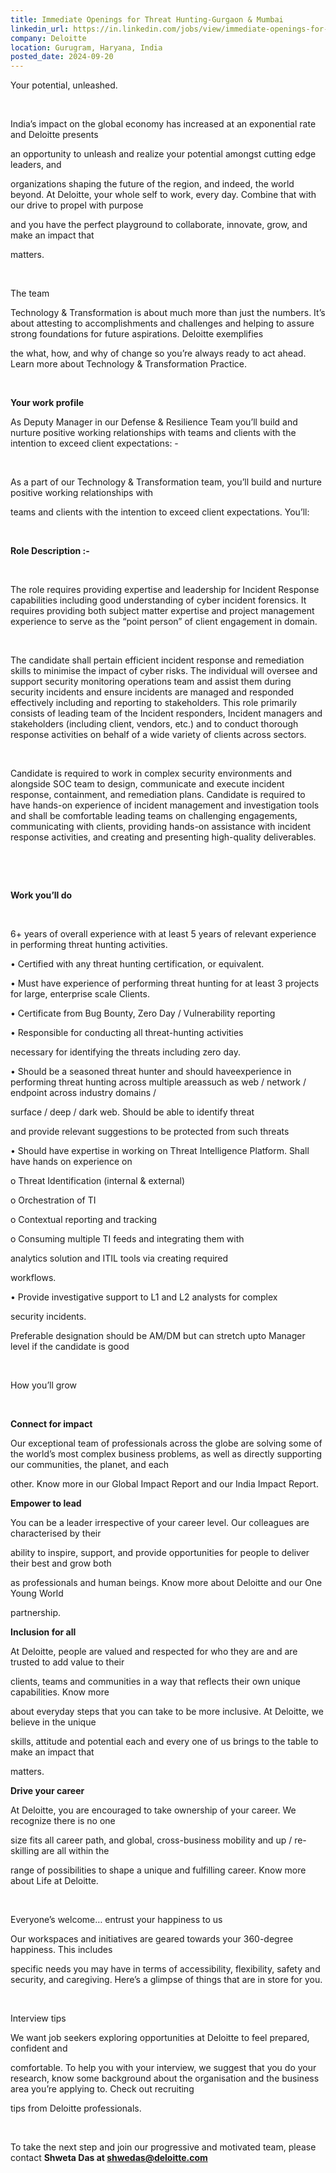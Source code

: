 ```yaml
---
title: Immediate Openings for Threat Hunting-Gurgaon & Mumbai
linkedin_url: https://in.linkedin.com/jobs/view/immediate-openings-for-threat-hunting-gurgaon-mumbai-at-deloitte-3982414582?position=4&pageNum=0&refId=4Mq%2BzKbfFqRZI0mZe%2BHP2Q%3D%3D&trackingId=PsR5nzRT2DVSYfs2Q8sPtw%3D%3D
company: Deloitte
location: Gurugram, Haryana, India
posted_date: 2024-09-20
---
```


<div class="description__text description__text--rich">
<section class="show-more-less-html" data-max-lines="5">
<div class="show-more-less-html__markup show-more-less-html__markup--clamp-after-5 relative overflow-hidden">
<p>Your potential, unleashed.</p><p><br/></p><p>India’s impact on the global economy has increased at an exponential rate and Deloitte presents</p><p>an opportunity to unleash and realize your potential amongst cutting edge leaders, and</p><p>organizations shaping the future of the region, and indeed, the world beyond. At Deloitte, your whole self to work, every day. Combine that with our drive to propel with purpose</p><p>and you have the perfect playground to collaborate, innovate, grow, and make an impact that</p><p>matters.</p><p><br/></p><p>The team</p><p>Technology &amp; Transformation is about much more than just the numbers. It’s about attesting to accomplishments and challenges and helping to assure strong foundations for future aspirations. Deloitte exemplifies</p><p>the what, how, and why of change so you’re always ready to act ahead. Learn more about Technology &amp; Transformation Practice.</p><p><br/></p><p><strong>Your work profile</strong></p><p>As Deputy Manager in our Defense &amp; Resilience Team you’ll build and nurture positive working relationships with teams and clients with the intention to exceed client expectations: -</p><p><br/></p><p>As a part of our Technology &amp; Transformation team, you’ll build and nurture positive working relationships with</p><p>teams and clients with the intention to exceed client expectations. You’ll:</p><p><br/></p><p><strong>Role Description :-</strong></p><p><br/></p><p>The role requires providing expertise and leadership for Incident Response capabilities including good understanding of cyber incident forensics. It requires providing both subject matter expertise and project management experience to serve as the “point person” of client engagement in domain.</p><p><br/></p><p>The candidate shall pertain efficient incident response and remediation skills to minimise the impact of cyber risks. The individual will oversee and support security monitoring operations team and assist them during security incidents and ensure incidents are managed and responded effectively including and reporting to stakeholders. This role primarily consists of leading team of the Incident responders, Incident managers and stakeholders (including client, vendors, etc.) and to conduct thorough response activities on behalf of a wide variety of clients across sectors.</p><p><br/></p><p>Candidate is required to work in complex security environments and alongside SOC team to design, communicate and execute incident response, containment, and remediation plans. Candidate is required to have hands-on experience of incident management and investigation tools and shall be comfortable leading teams on challenging engagements, communicating with clients, providing hands-on assistance with incident response activities, and creating and presenting high-quality deliverables.</p><p><br/></p><p><br/></p><p><strong>Work you’ll do</strong></p><p><br/></p><p>6+ years of overall experience with at least 5 years of relevant experience in performing threat hunting activities.</p><p>• Certified with any threat hunting certification, or equivalent.</p><p>• Must have experience of performing threat hunting for at least 3 projects for large, enterprise scale Clients.</p><p>• Certificate from Bug Bounty, Zero Day / Vulnerability reporting</p><p>• Responsible for conducting all threat-hunting activities</p><p>necessary for identifying the threats including zero day.</p><p>• Should be a seasoned threat hunter and should haveexperience in performing threat hunting across multiple areassuch as web / network / endpoint across industry domains /</p><p>surface / deep / dark web. Should be able to identify threat</p><p>and provide relevant suggestions to be protected from such threats</p><p>• Should have expertise in working on Threat Intelligence Platform. Shall have hands on experience on</p><p>o Threat Identification (internal &amp; external)</p><p>o Orchestration of TI</p><p>o Contextual reporting and tracking</p><p>o Consuming multiple TI feeds and integrating them with</p><p>analytics solution and ITIL tools via creating required</p><p>workflows.</p><p>• Provide investigative support to L1 and L2 analysts for complex</p><p>security incidents.</p><p>Preferable designation should be AM/DM but can stretch upto Manager level if the candidate is good</p><p><br/></p><p>How you’ll grow</p><p><br/></p><p><strong>Connect for impact</strong></p><p>Our exceptional team of professionals across the globe are solving some of the world’s most complex business problems, as well as directly supporting our communities, the planet, and each</p><p>other. Know more in our Global Impact Report and our India Impact Report.</p><p><strong>Empower to lead</strong></p><p>You can be a leader irrespective of your career level. Our colleagues are characterised by their</p><p>ability to inspire, support, and provide opportunities for people to deliver their best and grow both</p><p>as professionals and human beings. Know more about Deloitte and our One Young World</p><p>partnership.</p><p><strong>Inclusion for all</strong></p><p>At Deloitte, people are valued and respected for who they are and are trusted to add value to their</p><p>clients, teams and communities in a way that reflects their own unique capabilities. Know more</p><p>about everyday steps that you can take to be more inclusive. At Deloitte, we believe in the unique</p><p>skills, attitude and potential each and every one of us brings to the table to make an impact that</p><p>matters.</p><p><strong>Drive your career</strong></p><p>At Deloitte, you are encouraged to take ownership of your career. We recognize there is no one</p><p>size fits all career path, and global, cross-business mobility and up / re-skilling are all within the</p><p>range of possibilities to shape a unique and fulfilling career. Know more about Life at Deloitte.</p><p><br/></p><p>Everyone’s welcome… entrust your happiness to us</p><p>Our workspaces and initiatives are geared towards your 360-degree happiness. This includes</p><p>specific needs you may have in terms of accessibility, flexibility, safety and security, and caregiving. Here’s a glimpse of things that are in store for you.</p><p><br/></p><p>Interview tips</p><p>We want job seekers exploring opportunities at Deloitte to feel prepared, confident and</p><p>comfortable. To help you with your interview, we suggest that you do your research, know some background about the organisation and the business area you’re applying to. Check out recruiting</p><p>tips from Deloitte professionals.</p><p><br/></p><p>To take the next step and join our progressive and motivated team, please contact <strong>Shweta Das at <u>shwedas@deloitte.com</u></strong></p><p></p>
</div>


<!-- --> </section>
</div>